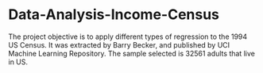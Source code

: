 # Data-Analysis-Income-Census
The project objective is to apply different types of regression to the 1994 US Census. It was extracted by  Barry Becker,  and published by UCI Machine Learning Repository. The sample selected is 32561 adults that live in US.
